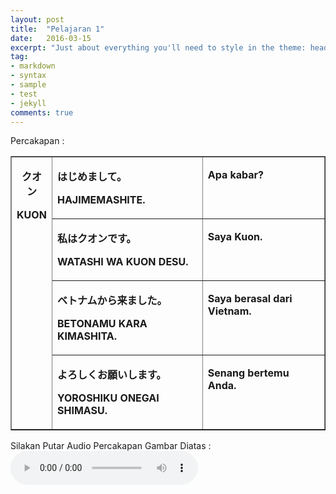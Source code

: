```yaml
---
layout: post
title:  "Pelajaran 1"
date:   2016-03-15
excerpt: "Just about everything you'll need to style in the theme: headings, paragraphs, blockquotes, tables, code blocks, and more."
tag:
- markdown 
- syntax
- sample
- test
- jekyll
comments: true
---
```

Percakapan :
<table border="1" cellspacing="0" cellpadding="0">
  <tr>
    <td rowspan="4" valign="top"><p align="center"><strong>&#12463;&#12458;&#12531;</strong><strong> </strong></p>      <p align="center"><strong>KUON</strong></p></td>
    <td valign="top"><p><strong>&#12399;&#12376;&#12417;&#12414;&#12375;&#12390;</strong><strong>&#12290;</strong><strong> </strong></p>      <p><strong>HAJIMEMASHITE.</strong></p></td>
    <td valign="top"><p><strong>Apa kabar?</strong></p></td>
  </tr>
  
  <tr>
    <td valign="top"><p><strong>&#31169;&#12399;&#12463;&#12458;&#12531;&#12391;&#12377;&#12290;</strong><strong> </strong></p>      <p><strong>WATASHI WA KUON    DESU.</strong></p></td>
    <td valign="top"><p><strong>Saya Kuon.</strong></p></td>
  </tr>
  
  <tr>
    <td valign="top"><p><strong>&#12505;&#12488;&#12490;&#12512;&#12363;&#12425;&#26469;&#12414;&#12375;&#12383;&#12290;</strong><strong> </strong></p>      <p><strong>BETONAMU KARA    KIMASHITA.&nbsp;</strong></p></td>
    <td valign="top"><p><strong>Saya berasal dari    Vietnam.</strong></p></td>
  </tr>
  
  <tr>
    <td valign="top"><p><strong>&#12424;&#12429;&#12375;&#12367;&#12362;&#39000;&#12356;&#12375;&#12414;&#12377;&#12290;</strong><strong> </strong></p>      <p><strong>YOROSHIKU ONEGAI    SHIMASU.</strong></p></td>
    <td valign="top"><p><strong>Senang bertemu Anda.</strong></p></td>
  </tr>
</table>

Silakan Putar Audio Percakapan Gambar Diatas :
<audio controls="">
<source src="_data/Lesson1.mp3" type="audio/mpeg">
</audio>
